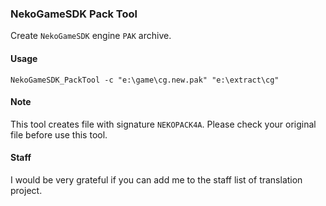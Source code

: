 ### NekoGameSDK Pack Tool

Create `NekoGameSDK` engine `PAK` archive.

#### Usage

```
NekoGameSDK_PackTool -c "e:\game\cg.new.pak" "e:\extract\cg"
```

#### Note

This tool creates file with signature `NEKOPACK4A`. Please check your original file before use this tool.

#### Staff

I would be very grateful if you can add me to the staff list of translation project.
